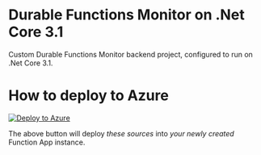 # Durable Functions Monitor on .Net Core 3.1

Custom Durable Functions Monitor backend project, configured to run on .Net Core 3.1.

# How to deploy to Azure

[![Deploy to Azure](https://aka.ms/deploytoazurebutton)](https://portal.azure.com/#create/Microsoft.Template/uri/https%3A%2F%2Fraw.githubusercontent.com%2Fmicrosoft%2FDurableFunctionsMonitor%2Fmain%2Fcustom-backends%2Fnetcore31%2Farm-template.json)

The above button will deploy *these sources* into *your newly created* Function App instance.
